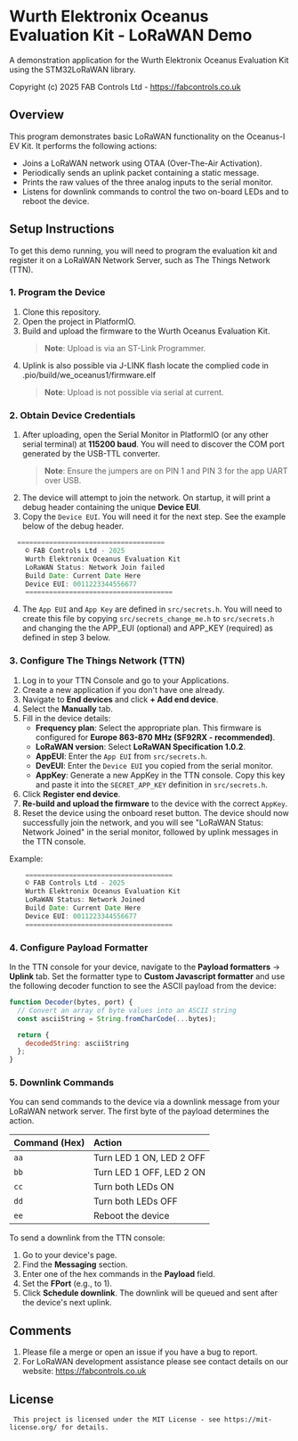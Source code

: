 
# Wurth Elektronix Oceanus Evaluation Kit - LoRaWAN Demo

A demonstration application for the Wurth Elektronix Oceanus Evaluation Kit using the STM32LoRaWAN library.

Copyright (c) 2025 FAB Controls Ltd - https://fabcontrols.co.uk

## Overview

This program demonstrates basic LoRaWAN functionality on the Oceanus-I EV Kit. It performs the following actions:
- Joins a LoRaWAN network using OTAA (Over-The-Air Activation).
- Periodically sends an uplink packet containing a static message.
- Prints the raw values of the three analog inputs to the serial monitor.
- Listens for downlink commands to control the two on-board LEDs and to reboot the device.

## Setup Instructions

To get this demo running, you will need to program the evaluation kit and register it on a LoRaWAN Network Server, such as The Things Network (TTN).

### 1. Program the Device

1.  Clone this repository.
2.  Open the project in PlatformIO.
3.  Build and upload the firmware to the Wurth Oceanus Evaluation Kit.
    > **Note**: Upload is via an ST-Link Programmer.
4. Uplink is also possible via J-LINK flash locate the complied code in .pio/build/we_oceanus1/firmware.elf
    > **Note**: Upload is not possible via serial at current.
 
### 2. Obtain Device Credentials

1.  After uploading, open the Serial Monitor in PlatformIO (or any other serial terminal) at **115200 baud**. You will need to discover the COM port generated by the USB-TTL converter.
    > **Note**: Ensure the jumpers are on PIN 1 and PIN 3 for the app UART over USB.
2.  The device will attempt to join the network. On startup, it will print a debug header containing the unique **Device EUI**.
3.  Copy the `Device EUI`. You will need it for the next step. See the example below of the debug header.

```javascript
  =====================================
    © FAB Controls Ltd - 2025
    Wurth Elektronix Oceanus Evaluation Kit
    LoRaWAN Status: Network Join failed
    Build Date: Current Date Here
    Device EUI: 0011223344556677
    ===================================== 
```
4.  The `App EUI` and `App Key` are defined in `src/secrets.h`. You will need to create this file by copying `src/secrets_change_me.h` to `src/secrets.h` and changing the the APP_EUI (optional) and APP_KEY (required) as defined in step 3 below.


### 3. Configure The Things Network (TTN)

1.  Log in to your TTN Console and go to your Applications.
2.  Create a new application if you don't have one already.
3.  Navigate to **End devices** and click **+ Add end device**.
4.  Select the **Manually** tab.
5.  Fill in the device details:
    *   **Frequency plan**: Select the appropriate plan. This firmware is configured for **Europe 863-870 MHz (SF92RX - recommended)**.
    *   **LoRaWAN version**: Select **LoRaWAN Specification 1.0.2**.
    *   **AppEUI**: Enter the `App EUI` from `src/secrets.h`.
    *   **DevEUI**: Enter the `Device EUI` you copied from the serial monitor.
    *   **AppKey**: Generate a new AppKey in the TTN console. Copy this key and paste it into the `SECRET_APP_KEY` definition in `src/secrets.h`.
6.  Click **Register end device**.
7.  **Re-build and upload the firmware** to the device with the correct `AppKey`.
8.  Reset the device using the onboard reset button. The device should now successfully join the network, and you will see "LoRaWAN Status: Network Joined" in the serial monitor, followed by uplink messages in the TTN console.

Example: 

```javascript
    =====================================
    © FAB Controls Ltd - 2025
    Wurth Elektronix Oceanus Evaluation Kit
    LoRaWAN Status: Network Joined
    Build Date: Current Date Here
    Device EUI: 0011223344556677
    ===================================== 
```

### 4. Configure Payload Formatter

In the TTN console for your device, navigate to the **Payload formatters** -> **Uplink** tab. Set the formatter type to **Custom Javascript formatter** and use the following decoder function to see the ASCII payload from the device:

```javascript
function Decoder(bytes, port) {
  // Convert an array of byte values into an ASCII string
  const asciiString = String.fromCharCode(...bytes);

  return {
    decodedString: asciiString
  };
}
```

### 5. Downlink Commands

You can send commands to the device via a downlink message from your LoRaWAN network server. The first byte of the payload determines the action.

| Command (Hex) | Action                  |
| :------------ | :---------------------- |
| `aa`          | Turn LED 1 ON, LED 2 OFF|
| `bb`          | Turn LED 1 OFF, LED 2 ON|
| `cc`          | Turn both LEDs ON       |
| `dd`          | Turn both LEDs OFF      |
| `ee`          | Reboot the device       |

To send a downlink from the TTN console:
1.  Go to your device's page.
2.  Find the **Messaging** section.
3.  Enter one of the hex commands in the **Payload** field.
4.  Set the **FPort** (e.g., to 1).
5.  Click **Schedule downlink**. The downlink will be queued and sent after the device's next uplink.

## Comments
1. Please file a merge or open an issue if you have a bug to report.
2. For LoRaWAN development assistance please see contact details on our website: 
  https://fabcontrols.co.uk

## License
     This project is licensed under the MIT License - see https://mit-license.org/ for details.